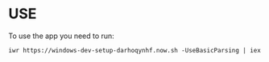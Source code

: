 # USE
To use the app you need to run:
```
iwr https://windows-dev-setup-darhoqynhf.now.sh -UseBasicParsing | iex
```
